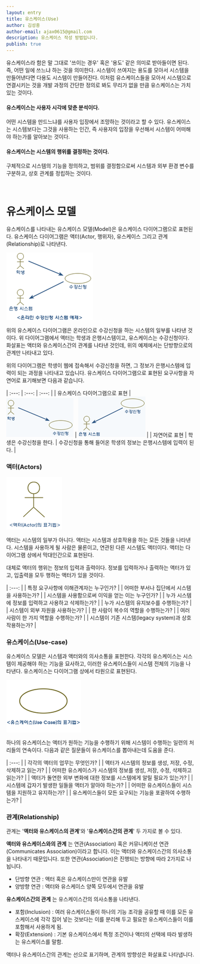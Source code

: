 ```yaml
---
layout: entry
title: 유스케이스(Use)
author: 김성중
author-email: ajax0615@gmail.com
description: 유스케이스 작성 방법입니다.
publish: true
---
```



유스케이스라 함은 말 그대로 '쓰이는 경우' 혹은 '용도' 같은 의미로 받아들이면 된다. 즉, 어떤 일에 쓰느냐 하는 것을 의미한다. 시스템이 쓰여지는 용도를 모아서 시스템을 만들어낸다면 다용도 시스템이 만들어진다. 이처럼 유스케이스들을 모아서 시스템으로 연결시키는 것을 개발 과정의 간단한 정의로 봐도 무리가 없을 만큼 유스케이스는 가치있는 것이다.

#### 유스케이스는 사용자 시각에 맞춘 분석이다.
어떤 시스템을 만드느냐를 사용자 입장에서 조망하는 것이라고 할 수 있다. 유스케이스는 시스템보다는 그것을 사용하는 인간, 즉 사용자의 입장을 우선해서 시스템이 어떠해야 하는가를 알아보는 것이다.

#### 유스케이스는 시스템의 행위를 결정하는 것이다.
구체적으로 시스템의 기능을 정의하고, 범위를 결정함으로써 시스템과 외부 환경 변수를 구분하고, 상호 관계를 정립하는 것이다.

<br>

# 유스케이스 모델

유스케이스를 나타내는 유스케이스 모델(Model)은 유스케이스 다이어그램으로 표현된다. 유스케이스 다이어그램은 액터(Actor, 행위자), 유스케이스 그리고 관계(Relationship)로 나타낸다.

![usecase1](/images/2016/01/11/usecase1.gif "usecase1")

위의 유스케이스 다이어그램은 온라인으로 수강신청을 하는 시스템의 일부를 나타낸 것이다. 위 다이어그램에서 액터는 학생과 은행시스템이고, 유스케이스는 수강신청이다. 화살표는 액터와 유스케이스간의 관계를 나타낸 것인데, 위의 예제에서는 단방향으로의 관계만 나타내고 있다.

위의 다이어그램은 학생이 웹에 접속해서 수강신청을 하면, 그 정보가 은행시스템에 입력이 되는 과정을 나타내고 있습니다. 유스케이스 다이어그램으로 표현된 요구사항을 자연어로 표기해보면 다음과 같습니다.

| :---: | :---: | :---: |
| 유스케이스 다이어그램으로 표현 | ![usecase2](/img/2016/01/11/usecase2.gif "usecase2") | ![usecase3](/img/2016/01/11/usecase3.gif "usecase3") |
| 자연어로 표현 | 학생은 수강신청을 한다. | 수강신청을 통해 들어온 학생의 정보는 은행시스템에 입력이 된다. |

### 액터(Actors)

![usecase4](/images/2016/01/11/usecase4.gif "usecase4")

액터는 시스템의 일부가 아니다. 액터는 시스템과 상호작용을 하는 모든 것들을 나타낸다. 시스템을 사용하게 될 사람은 물론이고, 연관된 다른 시스템도 액터이다. 액터는 다이어그램 상에서 막대인간으로 표현된다.

대체로 액터의 행위는 정보의 입력과 출력이다. 정보를 입력하거나 출력하는 액터가 있고, 입출력을 모두 행하는 액터가 있을 것이다.

| :---: |
| 특정 요구사항에 이해관계자는 누구인가? |
| 어떠한 부서나 집단에서 시스템을 사용하는가? |
| 시스템을 사용함으로써 이익을 얻는 이는 누구인가? |
| 누가 시스템에 정보를 입력하고 사용하고 삭제하는가? |
| 누가 시스템의 유지보수를 수행하는가? |
| 시스템이 외부 자원을 사용하는가? |
| 한 사람이 복수의 역할을 수행하는가? |
| 여러 사람이 한 가지 역할을 수행하는가? |
| 시스템이 기존 시스템(legacy system)과 상호작용하는가? |

### 유스케이스(Use-case)
유스케이스 모델은 시스템과 액터와의 의사소통을 표현한다. 각각의 유스케이스는 시스템이 제공해야 하는 기능을 묘사하고, 이러한 유스케이스들이 시스템 전체의 기능을 나타낸다. 유스케이스는 다이어그램 상에서 타원으로 표현된다.

![usecase5](/images/2016/01/11/usecase5.gif "usecase5")

하나의 유스케이스는 액터가 원하는 기능을 수행하기 위해 시스템이 수행하는 일련의 처리들의 연속이다. 다음과 같은 질문들이 유스케이스를 뽑아내는데 도움을 준다.

| :---: |
| 각각의 액터의 업무는 무엇인가? |
| 액터가 시스템의 정보를 생성, 저장, 수정, 삭제하고 읽는가? |
| 어떠한 유스케이스가 시스템의 정보를 생성, 저장, 수정, 삭제하고 읽는가? |
| 액터가 돌연한 외부 변화에 대한 정보를 시스템에게 알릴 필요가 있는가? |
| 시스템에 갑자기 발생한 일들을 액터가 알아야 하는가? |
| 어떠한 유스케이스들이 시스템을 지원하고 유지하는가? |
| 유스케이스들이 모든 요구되는 기능을 포괄하여 수행하는가? |

### 관계(Relationship)
관계는 '**액터와 유스케이스의 관계**'와 '**유스케이스간의 관계**' 두 가지로 볼 수 있다.

**액터와 유스케이스와의 관계** 는 연관(Association) 혹은 커뮤니케이션 연관(Communicates Association)이라고 합니다. 이는 액터와 유스케이스간의 의사소통을 나타내기 때문입니다. 또한 연관(Association)은 진행되는 방향에 따라 2가지로 나뉩니다.

* 단방향 연관 : 액터 혹은 유스케이스만이 연관을 유발
* 양방향 연관 : 액터와 유스케이스 양쪽 모두에서 연관을 유발

**유스케이스간의 관계** 는 유스케이스간의 의사소통을 나타낸다.

* 포함(Inclusion) : 여러 유스케이스들이 하나의 기능 조각을 공유할 때 이를 모든 유스케이스에 각각 집어 넣는 것보다는 이를 분리해 두고 필요한 유스케이스들이 이를 포함해서 사용하게 됨.
* 확장(Extension) : 기본 유스케이스에서 특정 조건이나 액터의 선택에 따라 발생하는 유스케이스를 말함.

액터나 유스케이스간의 관계는 선으로 표기하며, 관계의 방향성은 화살표로 나타냅니다.
